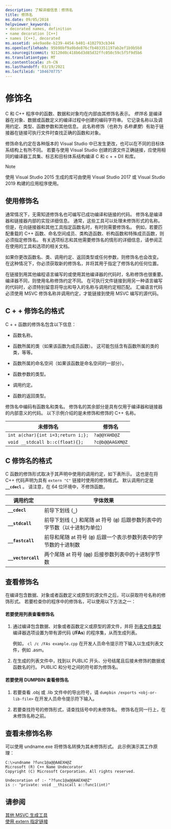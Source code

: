 ```yaml
---
description: 了解详细信息：修饰名
title: 修饰名
ms.date: 09/05/2018
helpviewer_keywords:
- decorated names, definition
- name decoration [C++]
- names [C++], decorated
ms.assetid: a4e9ae8e-b239-4454-b401-4102793cb344
ms.openlocfilehash: 95b98bf9a9bde876cfb403351197ab2ef1b9b5b8
ms.sourcegitcommit: 92120d0c418b6d3d85d32ffc050c59c5f5f9d5b6
ms.translationtype: MT
ms.contentlocale: zh-CN
ms.lasthandoff: 03/19/2021
ms.locfileid: "104670775"
---
```

# <a name="decorated-names"></a>修饰名

C 和 C++ 程序中的函数、数据和对象均在内部由其修饰名表示。 *修饰名* 是编译器在对象、数据或函数定义的编译过程中创建的编码字符串。 它记录名称以及调用约定、类型、函数参数和其他信息。 此名称修饰（也称为 *名称重整*）有助于链接器在链接可执行文件时查找正确的函数和对象。

修饰命名约定在各种版本的 Visual Studio 中已发生更改，也可以在不同的目标体系结构上有所不同。 若要与使用 Visual Studio 创建的源文件正确链接，应使用相同的编译器工具集、标志和目标体系结构编译 C 和 c + + Dll 和库。

> [!NOTE]
> 使用 Visual Studio 2015 生成的库可由使用 Visual Studio 2017 或 Visual Studio 2019 构建的应用程序使用。

## <a name="using-decorated-names"></a><a name="Using"></a> 使用修饰名

通常情况下，无需知道修饰名也可编写已成功编译和链接的代码。 修饰名是编译器和链接器内部的实现详细信息。 通常，这些工具可以处理未修饰形式的名称。 但是，在向链接器和其他工具指定函数名时，有时则需要修饰名。 例如，若要匹配重载的 C++ 函数、命名空间成员、类构造函数、析构函数和特殊成员函数，则必须指定修饰名。 有关选项标志和其他需要修饰名的情形的详细信息，请参阅正在使用的工具和选项的相关文档。

如果你更改函数名、类、调用约定、返回类型或任何参数，则修饰名也会改变。 在这种情况下，你必须获取新的修饰名，并将其用于指定了修饰名的任何位置。

在链接到用其他编程语言编写的或使用其他编译器的代码时，名称修饰也很重要。 编译器不同，则使用名称修饰约定不同。 在可执行文件链接到用另一种语言编写的代码时，必须特别留意将导出和导入的名称与调用约定相匹配。 汇编语言代码必须使用 MSVC 修饰名称并调用约定，才能链接到使用 MSVC 编写的源代码。

## <a name="format-of-a-c-decorated-name"></a><a name="Format"></a> C + + 修饰名的格式

C + + 函数的修饰名包含以下信息：

- 函数名称。

- 函数所属的类（如果该函数为成员函数）。 这可能包括含有函数所属的类的类，等等。

- 函数所属的命名空间（如果该函数是命名空间的一部分）。

- 函数参数的类型。

- 调用约定。

- 函数的返回类型。

修饰名中编码有函数名和类名。 修饰名的其余部分是具有仅用于编译器和链接器的内部意义的代码。 以下示例介绍的是未修饰和修饰的 C++ 名称。

|未修饰名|修饰名|
|----------------------|--------------------|
|`int a(char){int i=3;return i;};`|`?a@@YAHD@Z`|
|`void __stdcall b::c(float){};`|`?c@b@@AAGXM@Z`|

## <a name="format-of-a-c-decorated-name"></a><a name="FormatC"></a> C 修饰名的格式

C 函数的修饰形式取决于其声明中使用的调用约定，如下表所示。 这也是在将 C++ 代码声明为具有 `extern "C"` 链接时使用的修饰格式。 默认调用约定是 **`__cdecl`** 。 请注意，在 64 位环境中，不修饰函数。

|调用约定|字体效果|
|------------------------|----------------|
|**`__cdecl`**|前导下划线 (**`_`**) |
|**`__stdcall`**|前导下划线 (**`_`**) 和尾随 at 符号 (**`@`**) 后跟参数列表中的字节数（以十进制为单位）|
|**`__fastcall`**|前导和尾随 at 符号 (**`@`**) 后跟一个表示参数列表中的字节数的十进制数|
|**`__vectorcall`**|两个尾随 at 符号 (**`@@`**) 后接参数列表中的十进制字节数|

## <a name="viewing-decorated-names"></a><a name="Viewing"></a> 查看修饰名

在编译包含数据、对象或者函数定义或原型的源文件之后，可以获取符号名称的修饰形式。 若要检查你的程序中的修饰名，可以使用以下方法之一：

#### <a name="to-use-a-listing-to-view-decorated-names"></a>若要使用列表查看修饰名

1. 通过编译包含数据、对象或者函数定义或原型的源文件，并将 [列表文件类型](fa-fa-listing-file.md) 编译器选项设置为带有源代码 (**/FAs**) 的程序集，从而生成列表。

   例如， `cl /c /FAs example.cpp` 在开发人员命令提示符下输入以生成列表文件，例如 .asm。

2. 在生成的列表文件中，找到以 PUBLIC 开头、分号结尾且后接未修饰的数据或函数名的行。 PUBLIC 和分号之间的符号即为修饰名。

#### <a name="to-use-dumpbin-to-view-decorated-names"></a>若要使用 DUMPBIN 查看修饰名

1. 若要查看 .obj 或 .lib 文件中的导出符号，请 `dumpbin /exports <obj-or-lib-file>` 在开发人员命令提示符下输入。

2. 若要查找符号的修饰形式，请查找括号中的未修饰名。 修饰名在同一行上，在未修饰名称之前。

## <a name="viewing-undecorated-names"></a><a name="Undecorated"></a> 查看未修饰名称

可以使用 undname.exe 将修饰名转换为其未修饰形式。 此示例演示其工作原理：

```
C:\>undname ?func1@a@@AAEXH@Z
Microsoft (R) C++ Name Undecorator
Copyright (C) Microsoft Corporation. All rights reserved.

Undecoration of :- "?func1@a@@AAEXH@Z"
is :- "private: void __thiscall a::func1(int)"
```

## <a name="see-also"></a>请参阅

[其他 MSVC 生成工具](c-cpp-build-tools.md)<br/>
[使用 extern 指定链接](../../cpp/extern-cpp.md)
